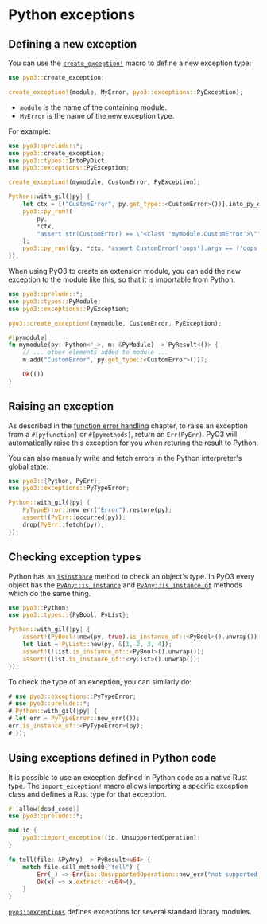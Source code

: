 # Python exceptions

## Defining a new exception

You can use the [`create_exception!`] macro to define a new exception type:

```rust
use pyo3::create_exception;

create_exception!(module, MyError, pyo3::exceptions::PyException);
```

* `module` is the name of the containing module.
* `MyError` is the name of the new exception type.

For example:

```rust
use pyo3::prelude::*;
use pyo3::create_exception;
use pyo3::types::IntoPyDict;
use pyo3::exceptions::PyException;

create_exception!(mymodule, CustomError, PyException);

Python::with_gil(|py| {
    let ctx = [("CustomError", py.get_type::<CustomError>())].into_py_dict(py);
    pyo3::py_run!(
        py,
        *ctx,
        "assert str(CustomError) == \"<class 'mymodule.CustomError'>\""
    );
    pyo3::py_run!(py, *ctx, "assert CustomError('oops').args == ('oops',)");
});
```

When using PyO3 to create an extension module, you can add the new exception to
the module like this, so that it is importable from Python:

```rust
use pyo3::prelude::*;
use pyo3::types::PyModule;
use pyo3::exceptions::PyException;

pyo3::create_exception!(mymodule, CustomError, PyException);

#[pymodule]
fn mymodule(py: Python<'_>, m: &PyModule) -> PyResult<()> {
    // ... other elements added to module ...
    m.add("CustomError", py.get_type::<CustomError>())?;

    Ok(())
}
```

## Raising an exception

As described in the [function error handling](./function/error_handling.md) chapter, to raise an exception from a `#[pyfunction]` or `#[pymethods]`, return an `Err(PyErr)`. PyO3 will automatically raise this exception for you when returing the result to Python.

You can also manually write and fetch errors in the Python interpreter's global state:

```rust
use pyo3::{Python, PyErr};
use pyo3::exceptions::PyTypeError;

Python::with_gil(|py| {
    PyTypeError::new_err("Error").restore(py);
    assert!(PyErr::occurred(py));
    drop(PyErr::fetch(py));
});
```

## Checking exception types

Python has an [`isinstance`](https://docs.python.org/3/library/functions.html#isinstance) method to check an object's type.
In PyO3 every object has the [`PyAny::is_instance`] and [`PyAny::is_instance_of`] methods which do the same thing.

```rust
use pyo3::Python;
use pyo3::types::{PyBool, PyList};

Python::with_gil(|py| {
    assert!(PyBool::new(py, true).is_instance_of::<PyBool>().unwrap());
    let list = PyList::new(py, &[1, 2, 3, 4]);
    assert!(!list.is_instance_of::<PyBool>().unwrap());
    assert!(list.is_instance_of::<PyList>().unwrap());
});
```

To check the type of an exception, you can similarly do:

```rust
# use pyo3::exceptions::PyTypeError;
# use pyo3::prelude::*;
# Python::with_gil(|py| {
# let err = PyTypeError::new_err(());
err.is_instance_of::<PyTypeError>(py);
# });
```

## Using exceptions defined in Python code

It is possible to use an exception defined in Python code as a native Rust type.
The `import_exception!` macro allows importing a specific exception class and defines a Rust type
for that exception.

```rust
#![allow(dead_code)]
use pyo3::prelude::*;

mod io {
    pyo3::import_exception!(io, UnsupportedOperation);
}

fn tell(file: &PyAny) -> PyResult<u64> {
    match file.call_method0("tell") {
        Err(_) => Err(io::UnsupportedOperation::new_err("not supported: tell")),
        Ok(x) => x.extract::<u64>(),
    }
}
```

[`pyo3::exceptions`]({{#PYO3_DOCS_URL}}/pyo3/exceptions/index.html)
defines exceptions for several standard library modules.

[`create_exception!`]: {{#PYO3_DOCS_URL}}/pyo3/macro.create_exception.html
[`import_exception!`]: {{#PYO3_DOCS_URL}}/pyo3/macro.import_exception.html

[`PyErr`]: {{#PYO3_DOCS_URL}}/pyo3/struct.PyErr.html
[`PyResult`]: {{#PYO3_DOCS_URL}}/pyo3/type.PyResult.html
[`PyErr::from_value`]: {{#PYO3_DOCS_URL}}/pyo3/struct.PyErr.html#method.from_value
[`PyAny::is_instance`]: {{#PYO3_DOCS_URL}}/pyo3/struct.PyAny.html#method.is_instance
[`PyAny::is_instance_of`]: {{#PYO3_DOCS_URL}}/pyo3/struct.PyAny.html#method.is_instance_of
